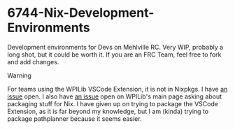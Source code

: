 # 6744-Nix-Development-Environments

Development environments for Devs on Mehlville RC. Very WIP, probably a long shot, but it could be worth it. If you are an FRC Team, feel free to fork and add changes.

> [!WARNING]
> For teams using the WPILib VSCode Extension, it is not in Nixpkgs. I have [an issue](https://github.com/NixOS/nixpkgs/issues/393313) open. I also have [an issue](https://github.com/wpilibsuite/allwpilib/issues/7897) open on WPILib's main page asking about packaging stuff for Nix. I have given up on trying to package the VSCode Extension, as it is far beyond my knowledge, but I am (kinda) trying to package pathplanner because it seems easier.
